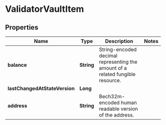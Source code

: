 

# ValidatorVaultItem


## Properties

| Name | Type | Description | Notes |
|------------ | ------------- | ------------- | -------------|
|**balance** | **String** | String-encoded decimal representing the amount of a related fungible resource. |  |
|**lastChangedAtStateVersion** | **Long** |  |  |
|**address** | **String** | Bech32m-encoded human readable version of the address. |  |



